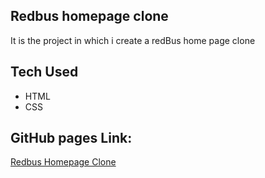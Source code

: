 ## Redbus homepage clone
It is the project in which i create a redBus home page clone

## Tech Used
- HTML
- CSS

## GitHub pages Link:
[Redbus Homepage Clone](https://himanshu-paliwal-277.github.io/Project-3-Redbus-clone/)
